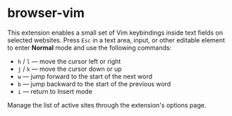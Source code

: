 # browser-vim

This extension enables a small set of Vim keybindings inside text fields on
selected websites. Press `Esc` in a text area, input, or other editable element
to enter **Normal** mode and use the following commands:

- `h` / `l` &mdash; move the cursor left or right
- `j` / `k` &mdash; move the cursor down or up
- `w` &mdash; jump forward to the start of the next word
- `b` &mdash; jump backward to the start of the previous word
- `i` &mdash; return to Insert mode

Manage the list of active sites through the extension's options page.

